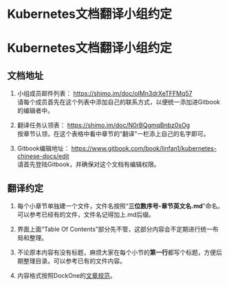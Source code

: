 # Kubernetes文档翻译小组约定

# Kubernetes文档翻译小组约定

## 文档地址

1. 小组成员邮件列表：
https://shimo.im/doc/oIMn3drXeTFFMq57
<br>请每个成员首先在这个列表中添加自己的联系方式，以便统一添加进Gitbook的编辑者中。

2. 翻译任务认领表：
https://shimo.im/doc/N0rBQgmqBnbz0sOg
<br>按章节认领，在这个表格中看中章节的“翻译”一栏添上自己的名字即可。

3. Gitbook编辑地址：
https://www.gitbook.com/book/linfan1/kubernetes-chinese-docs/edit
<br>请首先登陆Gitbook，并确保对这个文档有编辑权限。

## 翻译约定

1. 每个小章节单独建一个文件，文件名按照“__三位数序号-章节英文名.md__”命名。可以参考已经有的文件，文件名记得加上.md后缀。

2. 界面上面“Table Of Contents”部分先不管，这部分内容会不定期进行统一布局和整理。

3. 不论原本内容有没有标题，麻烦大家在每个小节的**第一行**都写个标题，方便后期整理目录。可以参考已有的文件内容。

4. 内容格式按照DockOne的[文章规范](Fingerpost.txt)。

